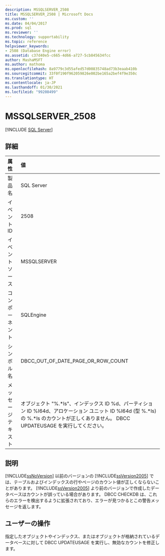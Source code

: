 ```yaml
---
description: MSSQLSERVER_2508
title: MSSQLSERVER_2508 | Microsoft Docs
ms.custom: ''
ms.date: 04/04/2017
ms.prod: sql
ms.reviewer: ''
ms.technology: supportability
ms.topic: reference
helpviewer_keywords:
- 2508 (Database Engine error)
ms.assetid: c37d40e5-c665-4d66-a727-5cb845634fcc
author: MashaMSFT
ms.author: mathoma
ms.openlocfilehash: 8a9779c3d55afed57d00835748ad73b3eaab410b
ms.sourcegitcommit: 33f0f190f962059826e002be165a2bef4f9e350c
ms.translationtype: HT
ms.contentlocale: ja-JP
ms.lasthandoff: 01/30/2021
ms.locfileid: "99208499"
---
```

# <a name="mssqlserver_2508"></a>MSSQLSERVER_2508
 [!INCLUDE [SQL Server](../../includes/applies-to-version/sqlserver.md)]
  
## <a name="details"></a>詳細  
  
| 属性 | 値 |  
| :-------- | :---- |  
|製品名|SQL Server|  
|イベント ID|2508|  
|イベント ソース|MSSQLSERVER|  
|コンポーネント|SQLEngine|  
|シンボル名|DBCC_OUT_OF_DATE_PAGE_OR_ROW_COUNT|  
|メッセージ テキスト|オブジェクト "%.\*ls"、インデックス ID %d、パーティション ID %I64d、アロケーション ユニット ID %I64d (型 %.\*ls) の %.*ls のカウントが正しくありません。 DBCC UPDATEUSAGE を実行してください。|  
  
## <a name="explanation"></a>説明  
[!INCLUDE[ssNoVersion](../../includes/ssnoversion-md.md)] 以前のバージョンの [!INCLUDE[ssVersion2005](../../includes/ssversion2005-md.md)] では、テーブルおよびインデックスの行やページのカウント値が正しくならないことがあります。 [!INCLUDE[ssVersion2005](../../includes/ssversion2005-md.md)] より前のバージョンで作成したデータベースはカウントが誤っている場合があります。 DBCC CHECKDB は、これらのエラーを検出するように拡張されており、エラーが見つかるとこの警告メッセージを返します。  
  
## <a name="user-action"></a>ユーザーの操作  
指定したオブジェクトやインデックス、またはオブジェクトが格納されているデータベースに対して DBCC UPDATEUSAGE を実行し、無効なカウントを修正します。  
  
